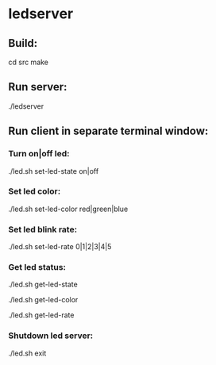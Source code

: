 # ledserver

## Build:
cd src
make

## Run server:
./ledserver

## Run client in separate terminal window:
### Turn on|off led:
./led.sh set-led-state on|off
### Set led color:
./led.sh set-led-color red|green|blue
### Set led blink rate:
./led.sh set-led-rate 0|1|2|3|4|5
### Get led status:
./led.sh get-led-state

./led.sh get-led-color

./led.sh get-led-rate

### Shutdown led server:
./led.sh exit

